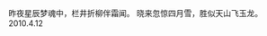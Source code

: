 昨夜星辰梦魂中，栏井折柳伴霜闻。
晓来忽惊四月雪，胜似天山飞玉龙。
                                                               2010.4.12